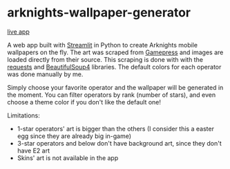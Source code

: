 # arknights-wallpaper-generator
[live app](https://share.streamlit.io/ze1598/arknights-wallpaper-generator/main)

A web app built with [Streamlit](https://www.streamlit.io/) in Python to create Arknights mobile wallpapers on the fly.
The art was scraped from [Gamepress](https://gamepress.gg/arknights/tools/interactive-operator-list) and images are loaded directly from their source. This scraping is done with with the [requests](https://pypi.org/project/requests/) and [BeautifulSoup4](https://pypi.org/project/beautifulsoup4/) libraries.
The default colors for each operator was done manually by me.

Simply choose your favorite operator and the wallpaper will be generated in the moment. You can filter operators by rank (number of stars), and even choose a theme color if you don't like the default one!

Limitations:
* 1-star operators' art is bigger than the others (I consider this a easter egg since they are already big in-game)
* 3-star operators and below don't have background art, since they don't have E2 art
* Skins' art is not available in the app
